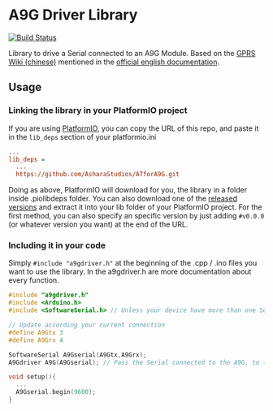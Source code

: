 # A9G Driver Library

[![Build Status](https://travis-ci.com/AsharaStudios/ATforA9G.svg?branch=master)](https://travis-ci.com/AsharaStudios/ATforA9G)

Library to drive a Serial connected to an A9G Module. Based on the [GPRS Wiki (chinese)](https://wiki.ai-thinker.com/gprs) mentioned in the [official english documentation](https://ai-thinker-open.github.io/GPRS_C_SDK_DOC/en/).

## Usage

### Linking the library in your PlatformIO project

If you are using [PlatformIO](https://platformio.org), you can copy the URL of this repo, and paste it in the `lib_deps` section of your platformio.ini

```ini
...
lib_deps =
  ...
  https://github.com/AsharaStudios/ATforA9G.git
```

Doing as above, PlatformIO will download for you, the library in a folder inside .piolibdeps folder. You can also download one of the [released versions](https://github.com/AsharaStudios/ATforA9G/releases) and extract it into your lib folder of your PlatformIO project. For the first method, you can also specify an specific version by just adding `#v0.0.0` (or whatever version you want) at the end of the URL.

### Including it in your code

Simply `#include "a9gdriver.h"` at the beginning of the .cpp / .ino files you want to use the library. In the a9gdriver.h are more documentation about every function.

```c++
#include "a9gdriver.h"
#include <Arduino.h>
#include <SoftwareSerial.h> // Unless your device have more than one Serial (Serial1, Serial2, ...)

// Update according your current connection
#define A9Gtx 3
#define A9Grx 4

SoftwareSerial A9Gserial(A9Gtx,A9Grx);
A9Gdriver A9G(A9Gserial); // Pass the Serial connected to the A9G, to the A9G Driver

void setup(){
  ...
  A9Gserial.begin(9600);
}

```
